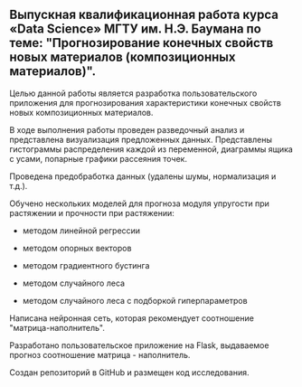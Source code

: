 ## Выпускная квалификационная работа курса «Data Science» МГТУ им. Н.Э. Баумана по теме: "Прогнозирование конечных свойств новых материалов (композиционных материалов)".

Целью данной работы является разработка пользовательского приложения для прогнозирования характеристики конечных свойств новых композиционных материалов.

В ходе выполнения работы проведен разведочный анализ и представлена визуализация предложенных данных. Представлены гистограммы распределения каждой из переменной, диаграммы ящика с усами, попарные графики рассеяния точек.

Проведена предобработка данных (удалены шумы, нормализация и т.д.).

Обучено нескольких моделей для прогноза модуля упругости при растяжении и прочности при растяжении:

- методом линейной регрессии

- методом опорных векторов

- методом градиентного бустинга

- методом случайного леса

- методом случайного леса с подборкой гиперпараметров

Написана нейронная сеть, которая рекомендует соотношение "матрица-наполнитель".

Разработано пользовательское приложение на Flask, выдаваемое прогноз соотношение матрица - наполнитель.

Создан репозиторий в GitHub и размещен код исследования.
